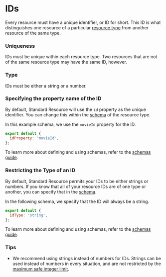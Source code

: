 # IDs

Every resource must have a unique identifier, or ID for short. This ID is what distinguishes one
resource of a particular [resource type](./type.md) from another resource of the same
type.

### Uniqueness

IDs must be unique within each resource type. Two resources that are not of the same resource type
may have the same ID, however.

### Type

IDs must be either a string or a number.

### Specifying the property name of the ID

By default, Standard Resource will use the `id` property as the unique identifier. You can
change this within the [schema](../glossary.md#schema) of the resource type.

In this example schema, we use the `movieId` property for the ID.

```js
export default {
  idProperty: 'movieId',
};
```

To learn more about defining and using schemas, refer to the [schemas guide](./schemas.md).

### Restricting the Type of an ID

By default, Standard Resource permits your IDs to be either strings or numbers. If you know
that all of your resource IDs are of one type or another, you can specify that in the
[schema](../glossary.md#schema).

In the following schema, we specify that the ID will always be a string.

```js
export default {
  idType: 'string',
};
```

To learn more about defining and using schemas, refer to the [schemas guide](./schemas.md).

### Tips

* We recommend using strings instead of numbers for IDs. Strings can be used instead of numbers in
  every situation, and are not restricted by the [maximum safe integer limit](https://developer.mozilla.org/en-US/docs/Web/JavaScript/Reference/Global_Objects/Number/MAX_SAFE_INTEGER).

